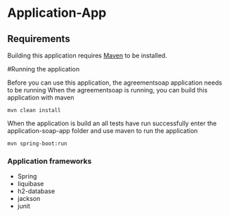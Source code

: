 # Application-App

## Requirements

Building this application requires [Maven](https://maven.apache.org/) to be installed.

#Running the application

Before you can use this application, the agreementsoap application needs to be running
When the agreementsoap is running, you can build this application with maven

```shell
mvn clean install
```

When the application is build an all tests have run successfully
enter the application-soap-app folder and use maven to run the application

```shell
mvn spring-boot:run
```


### Application frameworks

- Spring
- liquibase
- h2-database
- jackson
- junit